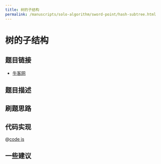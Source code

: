 ```yaml
---
title: 树的子结构
permalink: /manuscripts/solo-algorithm/sword-point/hash-subtree.html
---
```

# 树的子结构

## 题目链接

- [牛客网]()

## 题目描述

## 刷题思路

## 代码实现

@[code js](@algorithm/sword-point/树/hasSubTree.js)

## 一些建议
